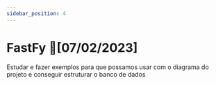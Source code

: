 ```yaml
---
sidebar_position: 4
---
```


# FastFy  🔴[07/02/2023]

Estudar e fazer exemplos para que possamos usar com o diagrama do projeto e conseguir estruturar o banco de dados



